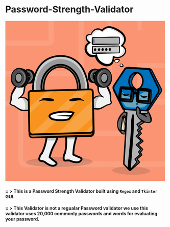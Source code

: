 # Password-Strength-Validator
![Strengthy Lock](readicon.png)


#### = > This is a Password Strength Validator built using `Regex` and `Tkinter` GUI.
#### = > This Validator is not a regualar Password validator we use this validator uses 20,000 commonly passwords and words for evaluating your password.
